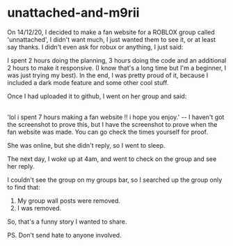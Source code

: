 # unattached-and-m9rii

On 14/12/20, I decided to make a fan website for a ROBLOX group called 'unnattached', I didn't want much, I just wanted them to see it, or at least say thanks. I didn't even ask for robux or anything,  I just said:


I spent 2 hours doing the planning, 3 hours doing the code and an additional 2 hours to make it responsive. (I know that's a long time but I'm a beginner, I was just trying my best). In the end, I was pretty proud of it, because I included a dark mode feature and some other cool stuff.

Once I had uploaded it to github, I went on her group and said:

<br> 'lol i spent 7 hours making a fan website !! i hope you enjoy.' -- I haven't got the screenshot  to prove this, but I have the screenshot to prove when the fan website was made. You can go check the times yourself for proof. <br>

She was online, but she didn't reply, so I went to sleep.

The next day, I woke up at 4am, and went to check on the group and see her reply.

I couldn't see the group on my groups bar, so I searched up the group only to find that:

1. My group wall posts were removed.
2. I was removed.

So, that's a funny story I wanted to share.

PS. Don't send hate to anyone involved.
